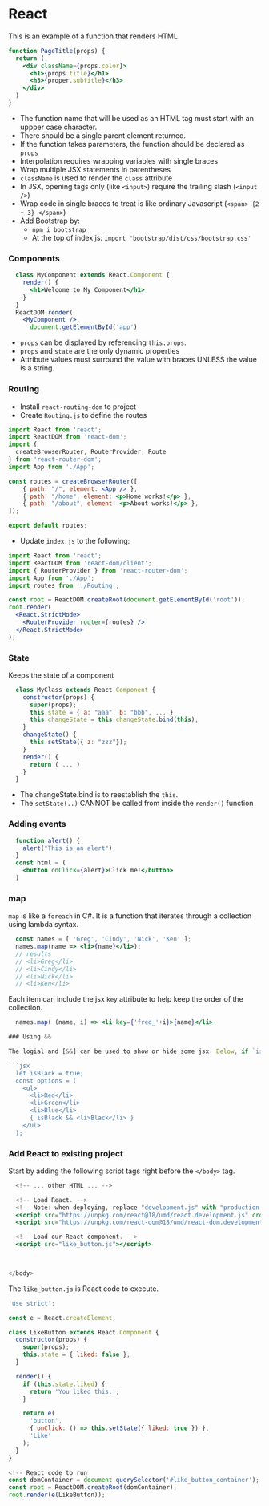 # React

This is an example of a function that renders HTML

```jsx
function PageTitle(props) {
  return ( 
    <div className={props.color}>
      <h1>{props.title}</h1>
      <h3>{proper.subtitle}</h3>
    </div>
  )
}
```

- The function name that will be used as an HTML tag must start with an uppper case character.
- There should be a single parent element returned.
- If the function takes parameters, the function should be declared as `props`
- Interpolation requires wrapping variables with single braces
- Wrap multiple JSX statements in parentheses
- `className` is used to render the `class` attribute
- In JSX, opening tags only (like `<input>`) require the trailing slash (`<input />`)
- Wrap code in single braces to treat is like ordinary Javascript (`<span> {2 + 3} </span>`)
- Add Bootstrap by:
  - `npm i bootstrap`
  - At the top of index.js: `import 'bootstrap/dist/css/bootstrap.css'`

### Components

```jsx
  class MyComponent extends React.Component {
    render() {
      <h1>Welcome to My Component</h1>
    }
  }
  ReactDOM.render(
    <MyComponent />,
      document.getElementById('app')
```

- `props` can be displayed by referencing `this.props`.
- `props` and `state` are the only dynamic properties
- Attribute values must surround the value with braces UNLESS the value is a string.

### Routing

- Install `react-routing-dom` to project
- Create `Routing.js` to define the routes
```jsx
import React from 'react';
import ReactDOM from 'react-dom';
import { 
  createBrowserRouter, RouterProvider, Route
} from 'react-router-dom';
import App from './App';

const routes = createBrowserRouter([
    { path: "/", element: <App /> },
    { path: "/home", element: <p>Home works!</p> },
    { path: "/about", element: <p>About works!</p> },
]);

export default routes;
```
- Update `index.js` to the following:
```jsx
import React from 'react';
import ReactDOM from 'react-dom/client';
import { RouterProvider } from 'react-router-dom';
import App from './App';
import routes from './Routing';

const root = ReactDOM.createRoot(document.getElementById('root'));
root.render(
  <React.StrictMode>
    <RouterProvider router={routes} />
  </React.StrictMode>
);
```

### State

Keeps the state of a component

```jsx
  class MyClass extends React.Component {
    constructor(props) {
      super(props);
      this.state = { a: "aaa", b: "bbb", ... }
      this.changeState = this.changeState.bind(this);
    }
    changeState() {
      this.setState({ z: "zzz"});
    }
    render() {
      return ( ... )
    }
  }
```

- The changeState.bind is to reestablish the `this`.
- The `setState(..)` CANNOT be called from inside the `render()` function

### Adding events

```jsx
  function alert() {
    alert("This is an alert");
  }
  const html = (
    <button onClick={alert}>Click me!</button>
  )
```

### map

`map` is like a `foreach` in C#. It is a function that iterates through a collection using lambda syntax.

```jsx
  const names = [ 'Greg', 'Cindy', 'Nick', 'Ken' ];
  names.map(name => <li>{name}</li>);
  // results
  // <li>Greg</li>
  // <li>Cindy</li>
  // <li>Nick</li>
  // <li>Ken</li>
```

Each item can include the jsx `key` attribute to help keep the order of the collection.

```jsx
  names.map( (name, i) => <li key={'fred_'+i}>{name}</li>

### Using &&

The logial and [&&] can be used to show or hide some jsx. Below, if `isBlack` is true, the 'Black' option will be included.

```jsx
  let isBlack = true;
  const options = (
    <ul>
      <li>Red</li>
      <li>Green</li>
      <li>Blue</li>
      { isBlack && <li>Black</li> }
    </ul>
  );
```

### Add React to existing project

Start by adding the following script tags right before the `</body>` tag.

```jsx
  <!-- ... other HTML ... -->

  <!-- Load React. -->
  <!-- Note: when deploying, replace "development.js" with "production.min.js". -->
  <script src="https://unpkg.com/react@18/umd/react.development.js" crossorigin></script>
  <script src="https://unpkg.com/react-dom@18/umd/react-dom.development.js" crossorigin></script>

  <!-- Load our React component. -->
  <script src="like_button.js"></script>
  


</body>
```

The `like_button.js` is React code to execute.

```jsx
'use strict';

const e = React.createElement;

class LikeButton extends React.Component {
  constructor(props) {
    super(props);
    this.state = { liked: false };
  }

  render() {
    if (this.state.liked) {
      return 'You liked this.';
    }

    return e(
      'button',
      { onClick: () => this.setState({ liked: true }) },
      'Like'
    );
  }
}

<!-- React code to run
const domContainer = document.querySelector('#like_button_container');
const root = ReactDOM.createRoot(domContainer);
root.render(e(LikeButton));
```

